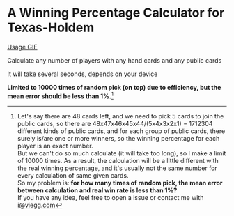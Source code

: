 # A Winning Percentage Calculator for Texas-Holdem

[Usage GIF](http://wx4.sinaimg.cn/mw1024/7f95814bly1fgj6drtpe0g20qu0lax6x.gif)

Calculate any number of players with any hand cards and any public cards

It will take several seconds, depends on your device

**Limited to 10000 times of random pick (on top) due to efficiency, but the mean error should be less than 1%.**[^help]

[^help]: Let's say there are 48 cards left, and we need to pick 5 cards to join the public cards, so there are 48x47x46x45x44/(5x4x3x2x1) = 1712304 different kinds of public cards, and for each group of public cards, there surely is/are one or more winners, so the winning percentage for each player is an exact number.<br>But we can't do so much calculate (it will take too long), so I make a limit of 10000 times. As a result, the calculation will be a little different with the real winning percentage, and it's usually not the same number for every calculation of same given cards.<br>So my problem is: **for how many times of random pick, the mean error between calculation and real win rate is less than 1%?**<br>If you have any idea, feel free to open a issue or contact me with [i@viegg.com](mailto:i@viegg.com)
